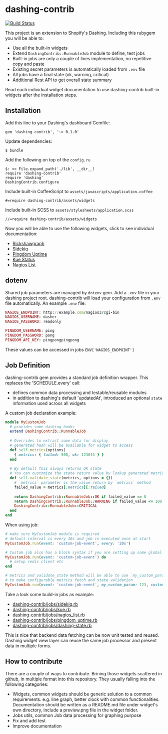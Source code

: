 # dashing-contrib 

[![Build Status](https://travis-ci.org/QubitProducts/dashing-contrib.svg?branch=master)](https://travis-ci.org/QubitProducts/dashing-contrib)


This project is an extension to Shopify's Dashing. Including this rubygem you will be able to:

 * Use all the built-in widgets
 * Extend `DashingContrib::RunnableJob` module to define, test jobs
 * Built-in jobs are only a couple of lines implementation, no repetitive copy and paste
 * Existing secret parameters is automatically loaded from `.env` file
 * All jobs have a final state (ok, warning, critical)
 * Additional Rest API to get overall state summary
 
Read each individual widget documentation to use dashing-contrib built-in widgets after the installation steps.

## Installation
Add this line to your Dashing's dashboard Gemfile:

    gem 'dashing-contrib', '~> 0.1.0'

Update dependencies:

    $ bundle

Add the following on top of the `config.ru`

    $: << File.expand_path('./lib', __dir__)
    require 'dashing-contrib'
    require 'dashing'
    DashingContrib.configure
    
Include built-in CoffeeScript to `assets/javascripts/application.coffee`

    #=require dashing-contrib/assets/widgets

Include built-in SCSS to `assets/stylesheets/application.scss`

    //=require dashing-contrib/assets/widgets

Now you will be able to use the following widgets, click to see individual documentation:

 * [Rickshawgraph](https://github.com/QubitProducts/dashing-contrib/tree/master/lib/dashing-contrib/assets/widgets/rickshawgraph)
 * [Sidekiq](https://github.com/QubitProducts/dashing-contrib/tree/master/lib/dashing-contrib/assets/widgets/sidekiq)
 * [Pingdom Uptime](https://github.com/QubitProducts/dashing-contrib/tree/master/lib/dashing-contrib/assets/widgets/pingdom_uptime)
 * [Kue Status](https://github.com/QubitProducts/dashing-contrib/tree/master/lib/dashing-contrib/assets/widgets/kue_status)
 * [Nagios List](https://github.com/QubitProducts/dashing-contrib/tree/master/lib/dashing-contrib/assets/widgets/nagios_list)

## dotenv

Shared job parameters are managed by `dotenv` gem. Add a `.env` file in your dashing project root. dashing-contrib will load your configuration from `.env` file automatically. An example `.env` file:

```ruby
NAGIOS_ENDPOINT: http://example.com/nagios3/cgi-bin
NAGIOS_USERNAME: dasher
NAGIOS_PASSWORD: readonly

PINGDOM_USERNAME: ping
PINGDOM_PASSWORD: pong
PINGDOM_API_KEY: pingpongpingpong
```

These values can be accessed in jobs `ENV['NAGIOS_ENDPOINT']`


## Job Definition

dashing-contrib gem provides a standard job definition wrapper. This replaces the 'SCHEDULE.every' call:

 * defines common data processing and testable/reusable modules
 * in addition to dashing's default 'updatedAt', introduced an optional `state` information used across all widgets
 

A custom job declaration example:

```ruby
module MyCustomJob
  # provides some dashing hooks 
  extend DashingContrib::RunnableJob
  
  # Overrides to extract some data for display
  # generated hash will be available for widget to access
  def self.metrics(options)
    { metrics: { failed: 500, ok: 123013 } }
  end
  
  # By default this always returns OK state
  # You can customize the state return value by lookup generated metrics and user provided options 
  def self.validate_state(metrics, options = {})
    # `metrics` parameter is the value return by `metrics` method
    failed_value = metrics[:metrics][:failed]
    
    return DashingContrib::RunnableJob::OK if failed_value == 0
    return DashingContrib::RunnableJob::WARNING if failed_value <= 100
    DashingContrib::RunnableJob::CRITICAL
  end
end
```

When using job:
```ruby
# make sure MyCustomJob module is required
# default interval is every 30s and job is executed once at start
MyCustomJob.run(event: 'custom-job-event', every: '20s')

# Custom job also has a block syntax if you are setting up some global settings
MyCustomJob.run(event: 'custom-job-event') do
  # setup redis client etc
end

# metrics and validate_state method will be able to use `my_custom_param` and `custom_threshold`
# to make configurable metrics fetch and state validation
MyCustomJob.run(event: 'custom-job-event', my_custom_param: 123, custom_threshold: 3)
```


Take a look some build-in jobs as example:

 * [dashing-contrib/jobs/sidekiq.rb](https://github.com/QubitProducts/dashing-contrib/blob/master/lib/dashing-contrib/jobs/sidekiq.rb)
 * [dashing-contrib/jobs/kue.rb](https://github.com/QubitProducts/dashing-contrib/blob/master/lib/dashing-contrib/jobs/kue.rb)
 * [dashing-contrib/jobs/nagios_list.rb](https://github.com/QubitProducts/dashing-contrib/blob/master/lib/dashing-contrib/jobs/nagios_list.rb)
 * [dashing-contrib/jobs/pingdom_uptime.rb](https://github.com/QubitProducts/dashing-contrib/blob/master/lib/dashing-contrib/jobs/pingdom_uptime.rb)
 * [dashing-contrib/jobs/dashing-state.rb](https://github.com/QubitProducts/dashing-contrib/blob/master/lib/dashing-contrib/jobs/dashing-state.rb)
 
This is nice that backend data fetching can be now unit tested and reused. Dashing widget view layer can reuse the same job processor and present data in multiple forms. 



## How to contribute

There are a couple of ways to contribute. Brining those widgets scattered in github, in multiple format into this repository. They usually falling into the following categories:

 * Widgets, common widgets should be generic solution to a common requirements. e.g. line graph, better clock with common functionalities. Documentation should be written as a README.md file under widget's own directory, include a preview.png file in the widget folder.
 * Jobs utils, common Job data processing for graphing purpose 
 * Fix and add test
 * Improve documentation
